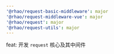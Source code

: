 ```yaml
---
'@rhao/request-basic-middleware': major
'@rhao/request-middleware-vue': major
'@rhao/request': major
'@rhao/request-utils': major
---
```


feat: 开发 `request` 核心及其中间件

